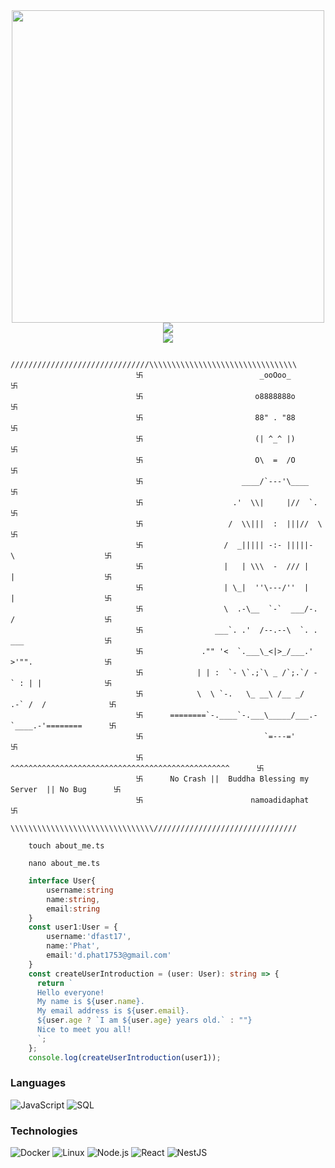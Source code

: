 <div align="center">
    <img src="https://user-images.githubusercontent.com/74038190/225813708-98b745f2-7d22-48cf-9150-083f1b00d6c9.gif" width="500" />
</div>
<div align="center">
    <img src="https://visitcount.itsvg.in/api?id=dphasst17&label=&pretty=true" />
</div>
<div align="center">
    <img src="https://github-profile-summary-cards.vercel.app/api/cards/profile-details?username=dphasst17&theme=tokyonight" />
</div>

```
                            ///////////////////////////////\\\\\\\\\\\\\\\\\\\\\\\\\\\\\\\\\
                            卐                          _ooOoo_                            卐
                            卐                         o8888888o                           卐
                            卐                         88" . "88                           卐
                            卐                         (| ^_^ |)                           卐
                            卐                         O\  =  /O                           卐
                            卐                      ____/`---'\____                        卐
                            卐                    .'  \\|     |//  `.                      卐
                            卐                   /  \\|||  :  |||//  \                     卐
                            卐                  /  _||||| -:- |||||-  \                    卐
                            卐                  |   | \\\  -  /// |   |                    卐
                            卐                  | \_|  ''\---/''  |   |                    卐
                            卐                  \  .-\__  `-`  ___/-. /                    卐
                            卐                ___`. .'  /--.--\  `. . ___                  卐
                            卐             ."" '<  `.___\_<|>_/___.'  >'"".                卐
                            卐            | | :  `- \`.;`\ _ /`;.`/ - ` : | |              卐
                            卐            \  \ `-.   \_ __\ /__ _/   .-` /  /              卐
                            卐      ========`-.____`-.___\_____/___.-`____.-'========      卐
                            卐                           `=---='                           卐
                            卐      ^^^^^^^^^^^^^^^^^^^^^^^^^^^^^^^^^^^^^^^^^^^^^^^^^      卐
                            卐      No Crash ||  Buddha Blessing my Server  || No Bug      卐
                            卐                        namoadidaphat                        卐
                            \\\\\\\\\\\\\\\\\\\\\\\\\\\\\\\\////////////////////////////////
```

```shell
    touch about_me.ts
```

```shell
    nano about_me.ts
```

```typescript
    interface User{
        username:string
        name:string,
        email:string
    }
    const user1:User = {
        username:'dfast17',
        name:'Phat',
        email:'d.phat1753@gmail.com'
    }
    const createUserIntroduction = (user: User): string => {
      return `
      Hello everyone!
      My name is ${user.name}.
      My email address is ${user.email}.
      ${user.age ? `I am ${user.age} years old.` : ""}
      Nice to meet you all!
      `;
    };
    console.log(createUserIntroduction(user1));
```

### Languages
    
![JavaScript](https://img.shields.io/badge/-JavaScript-000?&logo=JavaScript)
![SQL](https://img.shields.io/badge/-SQL-000?&logo=MySQL)

### Technologies

![Docker](https://img.shields.io/badge/-Docker-000?&logo=Docker)
![Linux](https://img.shields.io/badge/-Linux-000?&logo=Linux)
![Node.js](https://img.shields.io/badge/-Node.js-000?&logo=node.js)
![React](https://img.shields.io/badge/-React-000?&logo=React)
![NestJS](https://img.shields.io/badge/-Nextjs-000?&logo=NestJs)
